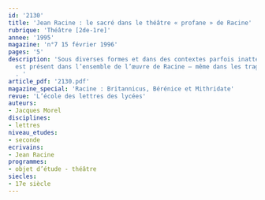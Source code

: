 ```yaml
---
id: '2130'
title: 'Jean Racine : le sacré dans le théâtre « profane » de Racine'
rubrique: 'Théâtre [2de-1re]'
annee: '1995'
magazine: 'n°7 15 février 1996'
pages: '5'
description: 'Sous diverses formes et dans des contextes parfois inattendus, le sacré
  est présent dans l’ensemble de l’œuvre de Racine – même dans les tragédies «profanes»
  . '
article_pdf: '2130.pdf'
magazine_special: 'Racine : Britannicus, Bérénice et Mithridate'
revue: 'L’école des lettres des lycées'
auteurs:
- Jacques Morel
disciplines:
- lettres
niveau_etudes:
- seconde
ecrivains:
- Jean Racine
programmes:
- objet d’étude - théâtre
siecles:
- 17e siècle
---
```

